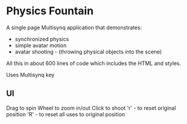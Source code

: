 # Physics Fountain
A single page Multisynq application that demonstrates:
- synchronized physics
- simple avatar motion
- avatar shooting - (throwing physical objects into the scene)


All this in about 600 lines of code which includes the HTML and styles.

Uses Multisynq key

## UI 
Drag to spin
Wheel to zoom in/out
Click to shoot
'r' - to reset original position
'R' - to reset all uses to original position
